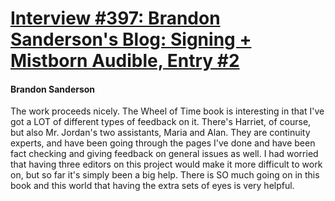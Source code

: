 # [Interview #397: Brandon Sanderson's Blog: Signing + Mistborn Audible, Entry #2](https://www.theoryland.com/intvmain.php?i=397#2)

#### Brandon Sanderson

The work proceeds nicely. The Wheel of Time book is interesting in that I've got a LOT of different types of feedback on it. There's Harriet, of course, but also Mr. Jordan's two assistants, Maria and Alan. They are continuity experts, and have been going through the pages I've done and have been fact checking and giving feedback on general issues as well. I had worried that having three editors on this project would make it more difficult to work on, but so far it's simply been a big help. There is SO much going on in this book and this world that having the extra sets of eyes is very helpful.

